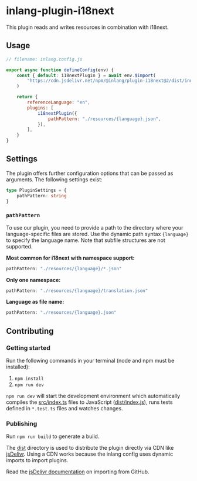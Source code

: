 # inlang-plugin-i18next

This plugin reads and writes resources in combination with i18next.

## Usage

```js
// filename: inlang.config.js

export async function defineConfig(env) {
	const { default: i18nextPlugin } = await env.$import(
		"https://cdn.jsdelivr.net/npm/@inlang/plugin-i18next@2/dist/index.js",
	)

	return {
		referenceLanguage: "en",
		plugins: [
			i18nextPlugin({
				pathPattern: "./resources/{language}.json",
			}),
		],
	}
}
```

## Settings

The plugin offers further configuration options that can be passed as arguments. The following settings exist:

```typescript
type PluginSettings = {
	pathPattern: string
}
```

### `pathPattern`

To use our plugin, you need to provide a path to the directory where your language-specific files are stored. Use the dynamic path syntax `{language}` to specify the language name. Note that subfile structures are not supported.

**Most common for i18next with namespace support:**

```typescript
pathPattern: "./resources/{language}/*.json"
```

**Only one namespace:**

```typescript
pathPattern: "./resources/{language}/translation.json"
```

**Language as file name:**

```typescript
pathPattern: "./resources/{language}.json"
```

## Contributing

### Getting started

Run the following commands in your terminal (node and npm must be installed):

1. `npm install`
2. `npm run dev`

`npm run dev` will start the development environment which automatically compiles the [src/index.ts](./src/index.ts) files to JavaScript ([dist/index.js](dist/index.js)), runs tests defined in `*.test.ts` files and watches changes.

### Publishing

Run `npm run build` to generate a build.

The [dist](./dist/) directory is used to distribute the plugin directly via CDN like [jsDelivr](https://www.jsdelivr.com/). Using a CDN works because the inlang config uses dynamic imports to import plugins.

Read the [jsDelivr documentation](https://www.jsdelivr.com/?docs=gh) on importing from GitHub.
